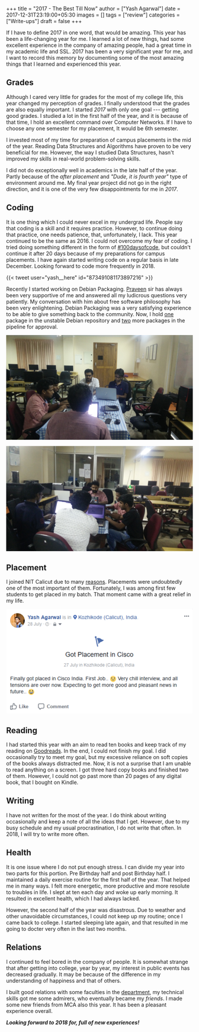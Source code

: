 +++
title = "2017 - The Best Till Now"
author = ["Yash Agarwal"]
date = 2017-12-31T23:19:00+05:30
images = []
tags = ["review"]
categories = ["Write-ups"]
draft = false
+++

If I have to define 2017 in one word, that would be amazing. This year has been a life-changing year for me. I learned a lot of new things, had some excellent experience in the company of amazing people, had a great time in my academic life and SSL. 2017 has been a very significant year for me, and I want to record this memory by documenting some of the most amazing things that I learned and experienced this year.

## Grades

Although I cared very little for grades for the most of my college life, this year changed my perception of grades. I finally understood that the grades are also equally important. I started *2017* with only one goal --- getting good grades. I studied a lot in the first half of the year, and it is because of that time, I hold an excellent command over Computer Networks. If I have to choose any one semester for my placement, It would be 6th semester.

I invested most of my time for preparation of campus placements in the mid of the year. Reading Data Structures and Algorithms have proven to be very beneficial for me. However, the way I studied Data Structures, hasn't improved my skills in real-world problem-solving skills.

I did not do exceptionally well in academics in the late half of the year. Partly because of the *after placement* and *"Dude, it is fourth year"* type of environment around me. My final year project did not go in the right direction, and it is one of the very few disappointments for me in *2017*.

## Coding

It is one thing which I could never excel in my undergrad life. People say that coding is a skill and it requires practice. However, to continue doing that practice, one needs patience, that, unfortunately, I lack. This year continued to be the same as 2016. I could not overcome my fear of coding. I tried doing something different in the form of [#100daysofcode](https://twitter.com/_100DaysOfCode), but couldn't continue it after 20 days because of my preparations for campus placements. I have again started writing code on a regular basis in late December. Looking forward to code more frequently in 2018.

{{< tweet user="yash__here" id="873491081173897216" >}}

Recently I started working on Debian Packaging. [Praveen](http://civic.gnu.org.in/author/praveen) sir has always been very supportive of me and answered all my ludicrous questions very patiently. My conversation with him about free software philosophy has been very enlightening. Debian Packaging was a very satisfying experience to be able to give something back to the community. Now, I hold [one](https://qa.debian.org/developer.php?login=yashagarwaljpr@gmail.com) package in the unstable Debian repository and [two](https://qa.debian.org/developer.php?login=bansaly26@gmail.com) more packages in the pipeline for approval.

![Working on my first Debian package](/images/posts/2017-12-31/HackFest1.jpg "Working on my first Debian package")

![Praveen sir and team](/images/posts/2017-12-31/HackFest2.jpg "Praveen sir and team")

## Placement

I joined NIT Calicut due to many [reasons](https://dsanghi.blogspot.com/2011/05/my-2011-list-of-recommended-csit.html). Placements were undoubtedly one of the most important of them. Fortunately, I was among first few students to get placed in my batch. That moment came with a great relief in my life.

![A private post on FB, now public](/images/posts/2017-12-31/placement.png "A private post on FB, now public")

## Reading

I had started this year with an aim to read ten books and keep track of my reading on [Goodreads](https://www.goodreads.com/user_challenges/8390620). In the end, I could not finish my goal. I did occasionally try to meet my goal, but my excessive reliance on soft copies of the books always distracted me. Now, it is not a surprise that I am unable to read anything on a screen. I got three hard copy books and finished two of them. However, I could not go past more than 20 pages of any digital book, that I bought on Kindle.

## Writing

I have not written for the most of the year. I do think about writing occasionally and keep a note of all the ideas that I get. However, due to my busy schedule and my usual procrastination, I do not write that often. In 2018, I will try to write more often.

## Health

It is one issue where I do not put enough stress. I can divide my year into two parts for this portion. Pre Birthday half and post Birthday half. I maintained a daily exercise routine for the first half of the year. That helped me in many ways. I felt more energetic, more productive and more resolute to troubles in life. I slept at ten each day and woke up early morning. It resulted in excellent health, which I had always lacked.

However, the second half of the year was disastrous. Due to weather and other unavoidable circumstances, I could not keep up my routine; once I came back to college. I started sleeping late again, and that resulted in me going to docter very often in the last two months.

## Relations

I continued to feel bored in the company of people. It is somewhat strange that after getting into college, year by year, my interest in public events has decreased gradually. It may be because of the difference in my understanding of happiness and that of others.

I built good relations with some faculties in the [department](http://cse.nitc.ac.in/), my technical skills got me some admirers, who eventually became my *friends*. I made some new friends from MCA also this year. It has been a pleasant experience overall.

__*Looking forward to 2018 for, full of new experiences!*__
